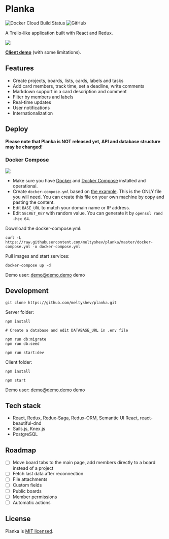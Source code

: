 # Planka

![Docker Cloud Build Status](https://img.shields.io/docker/cloud/build/meltyshev/planka) ![GitHub](https://img.shields.io/github/license/meltyshev/planka)

A Trello-like application built with React and Redux.

![](https://raw.githubusercontent.com/meltyshev/planka/master/demo.gif)

[**Client demo**](https://meltyshev.github.io/planka) (with some limitations).

## Features

- Create projects, boards, lists, cards, labels and tasks
- Add card members, track time, set a deadline, write comments
- Markdown support in a card description and comment
- Filter by members and labels
- Real-time updates
- User notifications
- Internationalization

## Deploy

**Please note that Planka is NOT released yet, API and database structure may be changed!**

### Docker Compose

[![](https://d207aa93qlcgug.cloudfront.net/1.95.5.qa/img/nav/docker-logo-loggedout.png)](https://hub.docker.com/r/meltyshev/planka)

- Make sure you have [Docker](https://docs.docker.com/install/) and [Docker Compose](https://docs.docker.com/compose/install/) installed and operational.
- Create `docker-compose.yml` based on [the example](https://raw.githubusercontent.com/meltyshev/planka/master/docker-compose.yml). This is the ONLY file you will need. You can create this file on your own machine by copy and pasting the content.
- Edit `BASE_URL` to match your domain name or IP address.
- Edit `SECRET_KEY` with random value. You can generate it by `openssl rand -hex 64`.

Download the docker-compose.yml:

```
curl -L https://raw.githubusercontent.com/meltyshev/planka/master/docker-compose.yml -o docker-compose.yml
```

Pull images and start services:

```
docker-compose up -d
```

Demo user: demo@demo.demo demo

## Development

```
git clone https://github.com/meltyshev/planka.git
```

Server folder:

```
npm install

# Create a database and edit DATABASE_URL in .env file

npm run db:migrate
npm run db:seed

npm run start:dev
```

Client folder:

```
npm install

npm start
```

Demo user: demo@demo.demo demo

## Tech stack

- React, Redux, Redux-Saga, Redux-ORM, Semantic UI React, react-beautiful-dnd
- Sails.js, Knex.js
- PostgreSQL

## Roadmap

- [ ] Move board tabs to the main page, add members directly to a board instead of a project
- [ ] Fetch last data after reconnection
- [ ] File attachments
- [ ] Custom fields
- [ ] Public boards
- [ ] Member permissions
- [ ] Automatic actions

## License

Planka is [MIT licensed](https://github.com/meltyshev/planka/blob/master/LICENSE).
